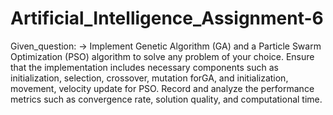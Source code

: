 # Artificial_Intelligence_Assignment-6
 Given_question:
-> Implement Genetic Algorithm (GA) and a Particle Swarm Optimization (PSO) algorithm
to solve any problem of your choice. Ensure that the implementation includes necessary
components such as initialization, selection, crossover, mutation forGA, and initialization,
movement, velocity update for PSO. Record and analyze the performance metrics such as
convergence rate, solution quality, and computational time.
